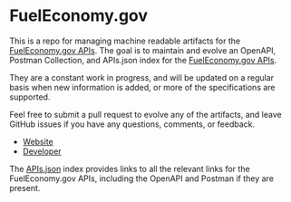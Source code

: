 # FuelEconomy.govThis is a repo for managing machine readable artifacts for the [FuelEconomy.gov APIs](http://www.fueleconomy.gov). The goal is to maintain and evolve an OpenAPI, Postman Collection, and APIs.json index for the [FuelEconomy.gov APIs](http://www.fueleconomy.gov).They are a constant work in progress, and will be updated on a regular basis when new information is added, or more of the specifications are supported.Feel free to submit a pull request to evolve any of the artifacts, and leave GitHub issues if you have any questions, comments, or feedback.- [Website](http://www.fueleconomy.gov)- [Developer](http://www.fueleconomy.gov)The [APIs.json](https://github.com/api-evangelist/fueleconomy-gov/blob/master/apis.json) index provides links to all the relevant links for the FuelEconomy.gov APIs, including the OpenAPI and Postman if they are present.